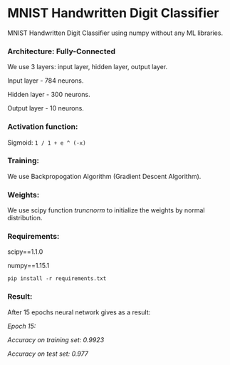 MNIST Handwritten Digit Classifier
======

MNIST Handwritten Digit Classifier using numpy without any ML libraries.

### Architecture: Fully-Connected

We use 3 layers: input layer, hidden layer, output layer.

Input layer - 784 neurons.

Hidden layer - 300 neurons.

Output layer - 10 neurons.

### Activation function:

Sigmoid: `1 / 1 + e ^ (-x)`

### Training:

We use Backpropogation Algorithm (Gradient Descent Algorithm).

### Weights:

We use scipy function *truncnorm* to initialize the weights by normal distribution.

### Requirements:

scipy==1.1.0

numpy==1.15.1

`pip install -r requirements.txt`

### Result:
After 15 epochs neural network gives as a result:

*Epoch 15:*

*Accuracy on training set: 0.9923*

*Accuracy on test set: 0.977*


